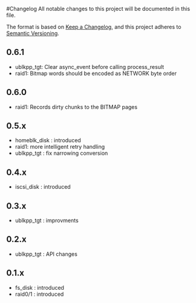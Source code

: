 #Changelog
All notable changes to this project will be documented in this file.

The format is based on [Keep a Changelog](https://keepachangelog.com/en/1.0.0/),
and this project adheres to [Semantic Versioning](https://semver.org/spec/v2.0.0.html).

## 0.6.1
- ublkpp_tgt: Clear async_event before calling process_result
- raid1: Bitmap words should be encoded as NETWORK byte order

## 0.6.0
- raid1: Records dirty chunks to the BITMAP pages

## 0.5.x
- homeblk_disk : introduced
- raid1: more intelligent retry handling
- ublkpp_tgt : fix narrowing conversion

## 0.4.x
- iscsi_disk : introduced

## 0.3.x
- ublkpp_tgt : improvments

## 0.2.x
- ublkpp_tgt : API changes

## 0.1.x
- fs_disk : introduced
- raid0/1 : introduced
